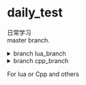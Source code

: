 # daily_test 
日常学习  
master branch.
<details>
<summary>branch lua_branch</summary>
https://github.com/shaofeichang/daily_test/tree/lua_branch
</details>
<details>
<summary>branch cpp_branch</summary>
https://github.com/shaofeichang/daily_test/tree/cpp_branch
</details>

For lua or Cpp and others
